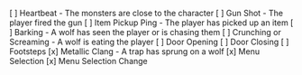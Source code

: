 [ ] Heartbeat - The monsters are close to the character
[ ] Gun Shot - The player fired the gun
[ ] Item Pickup Ping - The player has picked up an item
[ ] Barking - A wolf has seen the player or is chasing them
[ ] Crunching or Screaming - A wolf is eating the player
[ ] Door Opening
[ ] Door Closing
[ ] Footsteps
[x] Metallic Clang - A trap has sprung on a wolf
[x] Menu Selection
[x] Menu Selection Change